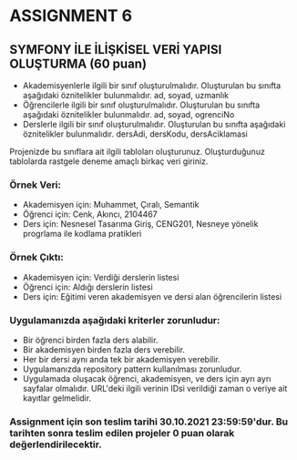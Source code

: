 # ASSIGNMENT 6

## SYMFONY İLE İLİŞKİSEL VERİ YAPISI OLUŞTURMA (60 puan)
-	Akademisyenlerle ilgili bir sınıf oluşturulmalıdır. Oluşturulan bu sınıfta aşağıdaki öznitelikler bulunmalıdır.
ad, soyad, uzmanlık  
-	Öğrencilerle ilgili bir sınıf oluşturulmalıdır. Oluşturulan bu sınıfta aşağıdaki öznitelikler bulunmalıdır.
ad, soyad, ogrenciNo  
-	Derslerle ilgili bir sınıf oluşturulmalıdır. Oluşturulan bu sınıfta aşağıdaki öznitelikler bulunmalıdır.
dersAdi, dersKodu, dersAciklamasi  

Projenizde bu sınıflara ait ilgili tabloları oluşturunuz. Oluşturduğunuz tablolarda rastgele deneme amaçlı birkaç veri giriniz.

### Örnek Veri:
- Akademisyen için: Muhammet, Çıralı, Semantik
- Öğrenci için: Cenk, Akıncı, 2104467
- Ders için: Nesnesel Tasarıma Giriş, CENG201, Nesneye yönelik progrlama ile kodlama pratikleri

### Örnek Çıktı:
- Akademisyen için: Verdiği derslerin listesi
- Öğrenci için: Aldığı derslerin listesi
- Ders için: Eğitimi veren akademisyen ve dersi alan öğrencilerin listesi

### Uygulamanızda aşağıdaki kriterler zorunludur:
- Bir öğrenci birden fazla ders alabilir.
- Bir akademisyen birden fazla ders verebilir.
- Her bir dersi aynı anda tek bir akademisyen verebilir.
- Uygulamanızda repository pattern kullanılması zorunludur.
- Uygulamada oluşacak öğrenci, akademisyen, ve ders için ayrı ayrı sayfalar olmalıdır. URL'deki ilgili verinin IDsi verildiği zaman o veriye ait kayıtlar gelmelidir.

### Assignment için son teslim tarihi 30.10.2021 23:59:59'dur. Bu tarihten sonra teslim edilen projeler 0 puan olarak değerlendirilecektir.
